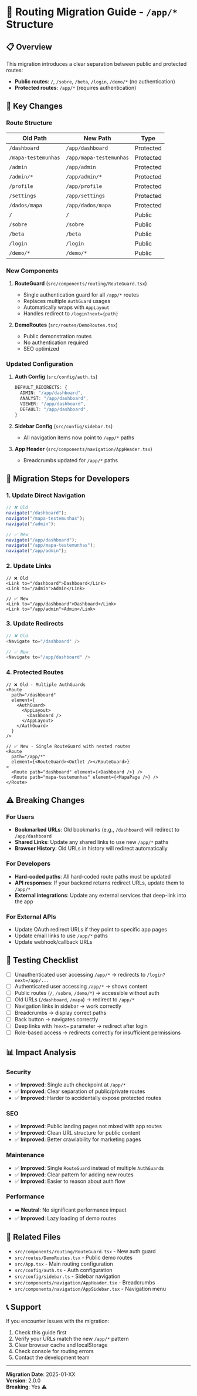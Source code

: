 # 🔄 Routing Migration Guide - `/app/*` Structure

## 📋 Overview

This migration introduces a clear separation between public and protected routes:
- **Public routes**: `/`, `/sobre`, `/beta`, `/login`, `/demo/*` (no authentication)
- **Protected routes**: `/app/*` (requires authentication)

## 🔑 Key Changes

### Route Structure

| Old Path | New Path | Type |
|----------|----------|------|
| `/dashboard` | `/app/dashboard` | Protected |
| `/mapa-testemunhas` | `/app/mapa-testemunhas` | Protected |
| `/admin` | `/app/admin` | Protected |
| `/admin/*` | `/app/admin/*` | Protected |
| `/profile` | `/app/profile` | Protected |
| `/settings` | `/app/settings` | Protected |
| `/dados/mapa` | `/app/dados/mapa` | Protected |
| `/` | `/` | Public |
| `/sobre` | `/sobre` | Public |
| `/beta` | `/beta` | Public |
| `/login` | `/login` | Public |
| `/demo/*` | `/demo/*` | Public |

### New Components

1. **RouteGuard** (`src/components/routing/RouteGuard.tsx`)
   - Single authentication guard for all `/app/*` routes
   - Replaces multiple `AuthGuard` usages
   - Automatically wraps with `AppLayout`
   - Handles redirect to `/login?next={path}`

2. **DemoRoutes** (`src/routes/DemoRoutes.tsx`)
   - Public demonstration routes
   - No authentication required
   - SEO optimized

### Updated Configuration

1. **Auth Config** (`src/config/auth.ts`)
   ```typescript
   DEFAULT_REDIRECTS: {
     ADMIN: "/app/dashboard",
     ANALYST: "/app/dashboard",
     VIEWER: "/app/dashboard",
     DEFAULT: "/app/dashboard",
   }
   ```

2. **Sidebar Config** (`src/config/sidebar.ts`)
   - All navigation items now point to `/app/*` paths

3. **App Header** (`src/components/navigation/AppHeader.tsx`)
   - Breadcrumbs updated for `/app/*` paths

## 🔄 Migration Steps for Developers

### 1. Update Direct Navigation

```typescript
// ❌ Old
navigate("/dashboard");
navigate("/mapa-testemunhas");
navigate("/admin");

// ✅ New
navigate("/app/dashboard");
navigate("/app/mapa-testemunhas");
navigate("/app/admin");
```

### 2. Update Links

```tsx
// ❌ Old
<Link to="/dashboard">Dashboard</Link>
<Link to="/admin">Admin</Link>

// ✅ New
<Link to="/app/dashboard">Dashboard</Link>
<Link to="/app/admin">Admin</Link>
```

### 3. Update Redirects

```typescript
// ❌ Old
<Navigate to="/dashboard" />

// ✅ New
<Navigate to="/app/dashboard" />
```

### 4. Protected Routes

```tsx
// ❌ Old - Multiple AuthGuards
<Route 
  path="/dashboard" 
  element={
    <AuthGuard>
      <AppLayout>
        <Dashboard />
      </AppLayout>
    </AuthGuard>
  } 
/>

// ✅ New - Single RouteGuard with nested routes
<Route 
  path="/app/*" 
  element={<RouteGuard><Outlet /></RouteGuard>}
>
  <Route path="dashboard" element={<Dashboard />} />
  <Route path="mapa-testemunhas" element={<MapaPage />} />
</Route>
```

## ⚠️ Breaking Changes

### For Users
- **Bookmarked URLs**: Old bookmarks (e.g., `/dashboard`) will redirect to `/app/dashboard`
- **Shared Links**: Update any shared links to use new `/app/*` paths
- **Browser History**: Old URLs in history will redirect automatically

### For Developers
- **Hard-coded paths**: All hard-coded route paths must be updated
- **API responses**: If your backend returns redirect URLs, update them to `/app/*`
- **External integrations**: Update any external services that deep-link into the app

### For External APIs
- Update OAuth redirect URLs if they point to specific app pages
- Update email links to use `/app/*` paths
- Update webhook/callback URLs

## 🧪 Testing Checklist

- [ ] Unauthenticated user accessing `/app/*` → redirects to `/login?next=/app/...`
- [ ] Authenticated user accessing `/app/*` → shows content
- [ ] Public routes (`/`, `/sobre`, `/demo/*`) → accessible without auth
- [ ] Old URLs (`/dashboard`, `/mapa`) → redirect to `/app/*`
- [ ] Navigation links in sidebar → work correctly
- [ ] Breadcrumbs → display correct paths
- [ ] Back button → navigates correctly
- [ ] Deep links with `?next=` parameter → redirect after login
- [ ] Role-based access → redirects correctly for insufficient permissions

## 📊 Impact Analysis

### Security
- ✅ **Improved**: Single auth checkpoint at `/app/*`
- ✅ **Improved**: Clear separation of public/private routes
- ✅ **Improved**: Harder to accidentally expose protected routes

### SEO
- ✅ **Improved**: Public landing pages not mixed with app routes
- ✅ **Improved**: Clean URL structure for public content
- ✅ **Improved**: Better crawlability for marketing pages

### Maintenance
- ✅ **Improved**: Single `RouteGuard` instead of multiple `AuthGuard`s
- ✅ **Improved**: Clear pattern for adding new routes
- ✅ **Improved**: Easier to reason about auth flow

### Performance
- ➡️ **Neutral**: No significant performance impact
- ✅ **Improved**: Lazy loading of demo routes

## 🔗 Related Files

- `src/components/routing/RouteGuard.tsx` - New auth guard
- `src/routes/DemoRoutes.tsx` - Public demo routes
- `src/App.tsx` - Main routing configuration
- `src/config/auth.ts` - Auth configuration
- `src/config/sidebar.ts` - Sidebar navigation
- `src/components/navigation/AppHeader.tsx` - Breadcrumbs
- `src/components/navigation/AppSidebar.tsx` - Navigation menu

## 📞 Support

If you encounter issues with the migration:
1. Check this guide first
2. Verify your URLs match the new `/app/*` pattern
3. Clear browser cache and localStorage
4. Check console for routing errors
5. Contact the development team

---

**Migration Date**: 2025-01-XX  
**Version**: 2.0.0  
**Breaking**: Yes ⚠️
